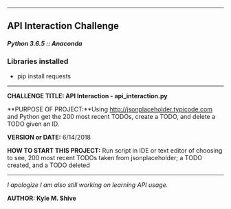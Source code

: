 ------------------------------------------------------------------------
API Interaction Challenge
------------------------------------------------------------------------
#### _Python 3.6.5 :: Anaconda_
### Libraries installed
* pip install requests

---

**CHALLENGE TITLE: API Interaction - api_interaction.py**

**PURPOSE OF PROJECT:**Using http://jsonplaceholder.typicode.com and Python get the 200
most recent TODOs, create a TODO, and delete a TODO given an ID. 

**VERSION or DATE:** 6/14/2018

**HOW TO START THIS PROJECT:** Run script in IDE or text editor of choosing to see, 200 most recent TODOs taken from jsonplaceholder;
a TODO created, and a TODO deleted

---

_I apologize I am also still working on learning API usage._

**AUTHOR: Kyle M. Shive**

